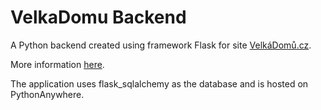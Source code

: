 # VelkaDomu Backend

A Python backend created using framework Flask for site [VelkáDomů.cz](https://velkadomu-sapper.vercel.app/).

More information [here](https://github.com/Pavlyuchenko/VelkaDomu).

The application uses flask_sqlalchemy as the database and is hosted on PythonAnywhere.
